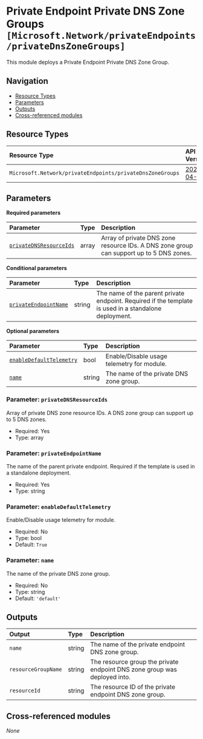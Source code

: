 # Private Endpoint Private DNS Zone Groups `[Microsoft.Network/privateEndpoints/privateDnsZoneGroups]`

This module deploys a Private Endpoint Private DNS Zone Group.

## Navigation

- [Resource Types](#Resource-Types)
- [Parameters](#Parameters)
- [Outputs](#Outputs)
- [Cross-referenced modules](#Cross-referenced-modules)

## Resource Types

| Resource Type | API Version |
| :-- | :-- |
| `Microsoft.Network/privateEndpoints/privateDnsZoneGroups` | [2023-04-01](https://learn.microsoft.com/en-us/azure/templates/Microsoft.Network/2023-04-01/privateEndpoints/privateDnsZoneGroups) |

## Parameters

**Required parameters**

| Parameter | Type | Description |
| :-- | :-- | :-- |
| [`privateDNSResourceIds`](#parameter-privatednsresourceids) | array | Array of private DNS zone resource IDs. A DNS zone group can support up to 5 DNS zones. |

**Conditional parameters**

| Parameter | Type | Description |
| :-- | :-- | :-- |
| [`privateEndpointName`](#parameter-privateendpointname) | string | The name of the parent private endpoint. Required if the template is used in a standalone deployment. |

**Optional parameters**

| Parameter | Type | Description |
| :-- | :-- | :-- |
| [`enableDefaultTelemetry`](#parameter-enabledefaulttelemetry) | bool | Enable/Disable usage telemetry for module. |
| [`name`](#parameter-name) | string | The name of the private DNS zone group. |

### Parameter: `privateDNSResourceIds`

Array of private DNS zone resource IDs. A DNS zone group can support up to 5 DNS zones.

- Required: Yes
- Type: array

### Parameter: `privateEndpointName`

The name of the parent private endpoint. Required if the template is used in a standalone deployment.

- Required: Yes
- Type: string

### Parameter: `enableDefaultTelemetry`

Enable/Disable usage telemetry for module.

- Required: No
- Type: bool
- Default: `True`

### Parameter: `name`

The name of the private DNS zone group.

- Required: No
- Type: string
- Default: `'default'`


## Outputs

| Output | Type | Description |
| :-- | :-- | :-- |
| `name` | string | The name of the private endpoint DNS zone group. |
| `resourceGroupName` | string | The resource group the private endpoint DNS zone group was deployed into. |
| `resourceId` | string | The resource ID of the private endpoint DNS zone group. |

## Cross-referenced modules

_None_
